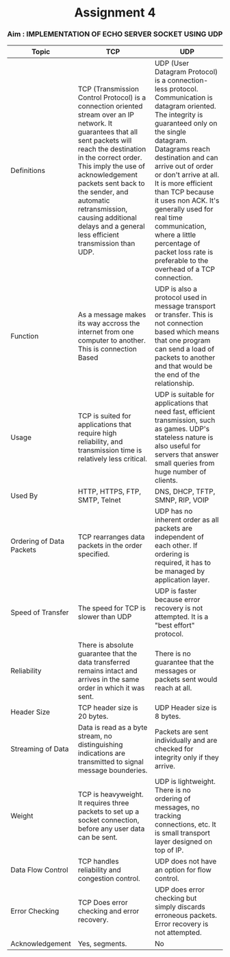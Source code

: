 <h1 align="center">Assignment 4</h1>

### Aim : IMPLEMENTATION OF ECHO SERVER SOCKET USING UDP

|Topic|TCP|UDP|
|-----|---|---|
|Definitions|TCP (Transmission Control Protocol) is a connection oriented stream over an IP network. It guarantees that all sent packets will reach the destination in the correct order. This imply the use of acknowledgement packets sent back to the sender, and automatic retransmission, causing additional delays and a general less efficient transmission than UDP.|UDP (User Datagram Protocol) is a connection-less protocol. Communication is datagram oriented. The integrity is guaranteed only on the single datagram. Datagrams reach destination and can arrive out of order or don't arrive at all. It is more efficient than TCP because it uses non ACK. It's generally used for real time communication, where a little percentage of packet loss rate is preferable to the overhead of a TCP connection.|
|Function|As a message makes its way accross the internet from one computer to another. This is connection Based|UDP is also a protocol used in message transport or transfer. This is not connection based which means that one program can send a load of packets to another and that would be the end of the relationship.|
|Usage|TCP is suited for applications that require high reliability, and transmission time is relatively less critical.|UDP is suitable for applications that need fast, efficient transmission, such as games. UDP's stateless nature is also useful for servers that answer small queries from huge number of clients.|
|Used By|HTTP, HTTPS, FTP, SMTP, Telnet|DNS, DHCP, TFTP, SMNP, RIP, VOIP|
|Ordering of Data Packets|TCP rearranges data packets in the order specified.|UDP has no inherent order as all packets are independent of each other. If ordering is required, it has to be managed by application layer.|
|Speed of Transfer|The speed for TCP is slower than UDP|UDP is faster because error recovery is not attempted. It is a "best effort" protocol.|
|Reliability|There is absolute guarantee that the data transferred remains intact and arrives in the same order in which it was sent.|There is no guarantee that the messages or packets sent would reach at all.|
|Header Size|TCP header size is 20 bytes.|UDP Header size is 8 bytes.|
|Streaming of Data|Data is read as a byte stream, no distinguishing indications are transmitted to signal message bounderies.|Packets are sent individually and are checked for integrity only if they arrive.|
|Weight|TCP is heavyweight. It requires three packets to set up a socket connection, before any user data can be sent.|UDP is lightweight. There is no ordering of messages, no tracking connections, etc. It is small transport layer designed on top of IP.|
|Data Flow Control|TCP handles reliability and congestion control.|UDP does not have an option for flow control.|
|Error Checking|TCP Does error checking and error recovery.|UDP does error checking but simply discards erroneous packets. Error recovery is not attempted.|
|Acknowledgement|Yes, segments.|No|